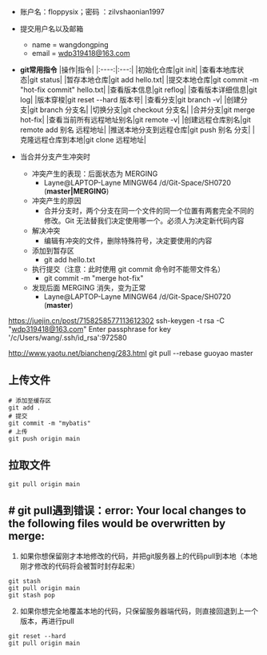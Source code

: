 - 账户名：floppysix；密码 ：zilvshaonian1997
- 提交用户名以及邮箱
	- name = wangdongping
	- email = wdp319418@163.com
- **git常用指令**
|操作|指令|
|:----:|:---:| 
|初始化仓库|git init|
|查看本地库状态|git status|
|暂存本地仓库|git add hello.txt|
|提交本地仓库|git commit -m "hot-fix commit" hello.txt|
|查看版本信息|git reflog|
|查看版本详细信息|git log|
|版本穿梭|git reset --hard 版本号|
|查看分支|git branch -v|
|创建分支|git branch 分支名|
|切换分支|git checkout 分支名|
|合并分支|git merge hot-fix|
|查看当前所有远程地址别名|git remote -v|
|创建远程仓库别名|git remote add 别名 远程地址|
|推送本地分支到远程仓库|git push 别名 分支|
|克隆远程仓库到本地|git clone 远程地址|


- 当合并分支产生冲突时
	- 冲突产生的表现：后面状态为 MERGING
		- Layne@LAPTOP-Layne MINGW64 /d/Git-Space/SH0720 (**master|MERGING**)
	- 冲突产生的原因
		- 合并分支时，两个分支在同一个文件的同一个位置有两套完全不同的修改。Git 无法替我们决定使用哪一个。必须人为决定新代码内容
	- 解决冲突
		- 编辑有冲突的文件，删除特殊符号，决定要使用的内容
	- 添加到暂存区
		- git add hello.txt
	- 执行提交（注意：此时使用 git commit 命令时不能带文件名）
		- git commit -m "merge hot-fix"
	- 发现后面 MERGING 消失，变为正常
		- Layne@LAPTOP-Layne MINGW64 /d/Git-Space/SH0720 (**master**)


https://juejin.cn/post/7158258577113612302
ssh-keygen -t rsa -C "wdp319418@163.com"
Enter passphrase for key '/c/Users/wang/.ssh/id_rsa':972580


http://www.yaotu.net/biancheng/283.html
git pull --rebase guoyao master

## 上传文件
```shell
# 添加至缓存区
git add .
# 提交
git commit -m "mybatis"
# 上传
git push origin main

```


## 拉取文件
```shell
git pull origin main
```


## # git pull遇到错误：error: Your local changes to the following files would be overwritten by merge:
1. 如果你想保留刚才本地修改的代码，并把git服务器上的代码pull到本地（本地刚才修改的代码将会被暂时封存起来）
```SHELL
git stash
git pull origin main
git stash pop
```
2. 如果你想完全地覆盖本地的代码，只保留服务器端代码，则直接回退到上一个版本，再进行pull
```SHELL
git reset --hard
git pull origin main
```